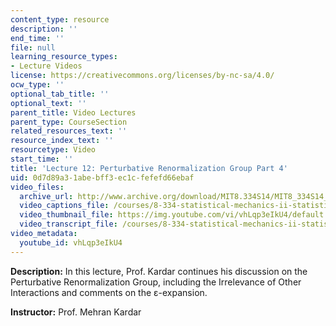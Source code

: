 ```yaml
---
content_type: resource
description: ''
end_time: ''
file: null
learning_resource_types:
- Lecture Videos
license: https://creativecommons.org/licenses/by-nc-sa/4.0/
ocw_type: ''
optional_tab_title: ''
optional_text: ''
parent_title: Video Lectures
parent_type: CourseSection
related_resources_text: ''
resource_index_text: ''
resourcetype: Video
start_time: ''
title: 'Lecture 12: Perturbative Renormalization Group Part 4'
uid: 0d7d89a3-1abe-bff3-ec1c-fefefd66ebaf
video_files:
  archive_url: http://www.archive.org/download/MIT8.334S14/MIT8_334S14_lec12_300k.mp4
  video_captions_file: /courses/8-334-statistical-mechanics-ii-statistical-physics-of-fields-spring-2014/fca05b4e07b257e5a5bc5c232c544ccc_vhLqp3eIkU4.vtt
  video_thumbnail_file: https://img.youtube.com/vi/vhLqp3eIkU4/default.jpg
  video_transcript_file: /courses/8-334-statistical-mechanics-ii-statistical-physics-of-fields-spring-2014/f325b402f1f07c9b0e8f599ddd47388f_vhLqp3eIkU4.pdf
video_metadata:
  youtube_id: vhLqp3eIkU4
---
```


**Description:** In this lecture, Prof. Kardar continues his discussion on the Perturbative Renormalization Group, including the Irrelevance of Other Interactions and comments on the ε-expansion.

**Instructor:** Prof. Mehran Kardar


